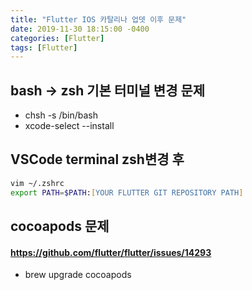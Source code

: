 ```yaml
---
title: "Flutter IOS 카탈리나 업뎃 이후 문제"
date: 2019-11-30 18:15:00 -0400
categories: [Flutter]
tags: [Flutter]
---
```


## bash -> zsh 기본 터미널 변경 문제
- chsh -s /bin/bash
- xcode-select --install

## VSCode terminal zsh변경 후
```zsh
vim ~/.zshrc
export PATH=$PATH:[YOUR FLUTTER GIT REPOSITORY PATH]
```

## cocoapods 문제
#### https://github.com/flutter/flutter/issues/14293
- brew upgrade cocoapods
